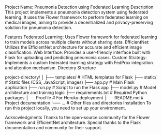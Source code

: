 Project Name: Pneumonia Detection using Federated Learning
Description
This project implements a pneumonia detection system using federated learning. It uses the Flower framework to perform federated learning on medical images, aiming to provide a decentralized and privacy-preserving solution for pneumonia detection.

Features
Federated Learning: Uses Flower framework for federated learning to train models across multiple clients without sharing data.
EfficientNet: Utilizes the EfficientNet architecture for accurate and efficient image classification.
Web Interface: Provides a user-friendly interface built with Flask for uploading and predicting pneumonia cases.
Custom Strategy: Implements a custom federated learning strategy with FedProx integration and attention mechanism.
Directory Structure

project-directory/
│
├── templates/                # HTML templates for Flask
├── static/                   # Static files (CSS, JavaScript, images)
├── app.py                    # Main Flask application
├── run.py                    # Script to run the Flask app
├── model.py                  # Model architecture and training logic
├── requirements.txt          # Required Python packages
├── Procfile                  # For Heroku deployment
├── README.md                 # Project documentation
└── ...                       # Other files and directories
Installation
To run this project locally, you need to set up your environment.

Acknowledgments
Thanks to the open-source community for the Flower framework and EfficientNet architecture.
Special thanks to the Flask documentation and community for their support.
